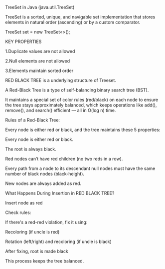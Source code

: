 TreeSet in Java (java.util.TreeSet)

TreeSet is a sorted, unique, and navigable set implementation that stores elements in natural order (ascending) or by a custom comparator.

TreeSet<Integer> set = new TreeSet<>();

KEY PROPERTIES

1.Duplicate values are not allowed

2.Null elements are not allowed

3.Elements maintain sorted order

RED BLACK TREE is a underlying structure of Treeset.

A Red-Black Tree is a type of self-balancing binary search tree (BST).

It maintains a special set of color rules (red/black) on each node to ensure the tree stays approximately balanced, which keeps operations like add(), remove(), and search() efficient — all in O(log n) time.


Rules of a Red-Black Tree:

Every node is either red or black, and the tree maintains these 5 properties:

Every node is either red or black.

The root is always black.

Red nodes can’t have red children (no two reds in a row).

Every path from a node to its descendant null nodes must have the same number of black nodes (black-height).

New nodes are always added as red.

What Happens During Insertion in RED BLACK TREE?

Insert node as red

Check rules:

If there's a red-red violation, fix it using:

Recoloring (if uncle is red)

Rotation (left/right) and recoloring (if uncle is black)

After fixing, root is made black

This process keeps the tree balanced.
